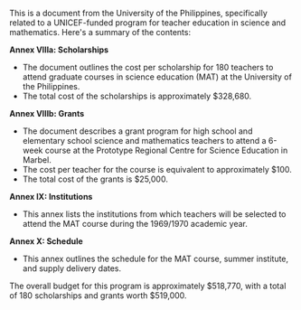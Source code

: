 This is a document from the University of the Philippines, specifically related to a UNICEF-funded program for teacher education in science and mathematics. Here's a summary of the contents:

**Annex VIIIa: Scholarships**

* The document outlines the cost per scholarship for 180 teachers to attend graduate courses in science education (MAT) at the University of the Philippines.
* The total cost of the scholarships is approximately $328,680.

**Annex VIIIb: Grants**

* The document describes a grant program for high school and elementary school science and mathematics teachers to attend a 6-week course at the Prototype Regional Centre for Science Education in Marbel.
* The cost per teacher for the course is equivalent to approximately $100.
* The total cost of the grants is $25,000.

**Annex IX: Institutions**

* This annex lists the institutions from which teachers will be selected to attend the MAT course during the 1969/1970 academic year.

**Annex X: Schedule**

* This annex outlines the schedule for the MAT course, summer institute, and supply delivery dates.

The overall budget for this program is approximately $518,770, with a total of 180 scholarships and grants worth $519,000.